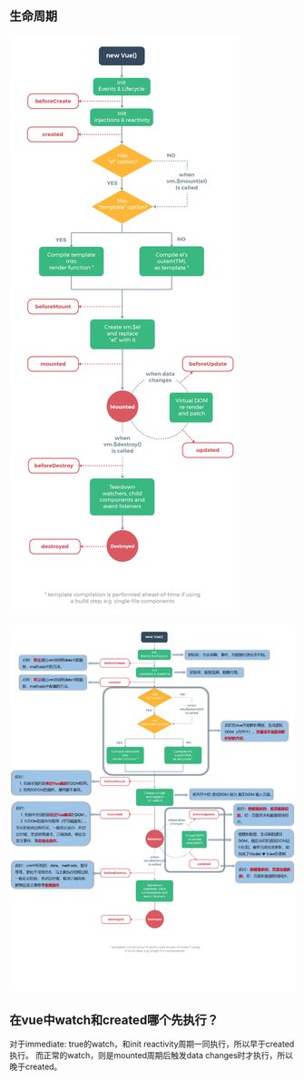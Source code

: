 ## 生命周期

![Vue 实例生命周期](./assets/lifecycle.png)

![生命周期](./assets/生命周期.png)

## 在vue中watch和created哪个先执行？

对于immediate: true的watch，和init reactivity周期一同执行，所以早于created执行。
而正常的watch，则是mounted周期后触发data changes时才执行，所以晚于created。




